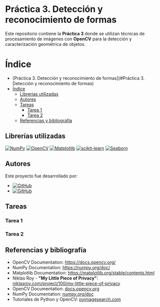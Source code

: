 # Práctica 3. Detección y reconocimiento de formas

Este repositorio contiene la **Práctica 3** donde se utilizan técnicas de procesamiento de imágenes con **OpenCV** para la detección y caracterización geométrica de objetos. 

# Índice

- [Práctica 3. Detección y reconocimiento de formas](#Práctica 3. Detección y reconocimiento de formas)
- [Índice](#índice)
  - [Librerías utilizadas](#librerías-utilizadas)
  - [Autores](#autores)
  - [Tareas](#tareas)
    - [Tarea 1](#tarea-1)
    - [Tarea 2](#tarea-2)
  - [Referencias y bibliografía](#referencias-y-bibliografía)

## Librerías utilizadas

[![NumPy](https://img.shields.io/badge/NumPy-013243?style=for-the-badge&logo=numpy)](https://numpy.org/)
[![OpenCV](https://img.shields.io/badge/OpenCV-5C3EE8?style=for-the-badge&logo=opencv)](https://opencv.org/)
[![Matplotlib](https://img.shields.io/badge/Matplotlib-3776AB?style=for-the-badge&logo=matplotlib)](https://matplotlib.org/)
[![scikit-learn](https://img.shields.io/badge/scikit--learn-F7931E?style=for-the-badge&logo=scikit-learn&logoColor=white)](https://scikit-learn.org/)
[![Seaborn](https://img.shields.io/badge/Seaborn-3776AB?style=for-the-badge&logo=seaborn)](https://seaborn.pydata.org/)


## Autores

Este proyecto fue desarrollado por:

- [![GitHub](https://img.shields.io/badge/GitHub-Francisco%20Javier%20L%C3%B3pez%E2%80%93Dufour%20Morales-green?style=flat-square&logo=github)](https://github.com/gitfrandu4)
- [![GitHub](https://img.shields.io/badge/GitHub-Marcos%20V%C3%A1zquez%20Tasc%C3%B3n-purple?style=flat-square&logo=github)](https://github.com/DerKom)

## Tareas

### Tarea 1

### Tarea 2

## Referencias y bibliografía

- OpenCV Documentation: https://docs.opencv.org/
- NumPy Documentation: https://numpy.org/doc/
- Matplotlib Documentation: https://matplotlib.org/stable/contents.html
- Niklas Roy - **"My Little Piece of Privacy"**: [niklasroy.com/project/100/my-little-piece-of-privacy](https://www.niklasroy.com/project/100/my-little-piece-of-privacy)
- OpenCV Documentation: [docs.opencv.org](https://docs.opencv.org/)
- NumPy Documentation: [numpy.org/doc](https://numpy.org/doc/)
- Tutoriales de Python y OpenCV: [pyimagesearch.com](https://www.pyimagesearch.com/)